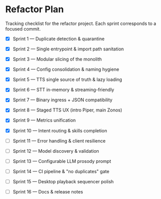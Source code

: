 # Refactor Plan

Tracking checklist for the refactor project.  Each sprint corresponds to a
focused commit.

- [x] Sprint 1 — Duplicate detection & quarantine
- [x] Sprint 2 — Single entrypoint & import path sanitation
- [x] Sprint 3 — Modular slicing of the monolith
- [x] Sprint 4 — Config consolidation & naming hygiene
- [x] Sprint 5 — TTS single source of truth & lazy loading
- [x] Sprint 6 — STT in-memory & streaming-friendly
- [x] Sprint 7 — Binary ingress + JSON compatibility
- [x] Sprint 8 — Staged TTS UX (intro Piper, main Zonos)
- [x] Sprint 9 — Metrics unification
- [x] Sprint 10 — Intent routing & skills completion
- [ ] Sprint 11 — Error handling & client resilience
- [ ] Sprint 12 — Model discovery & validation
- [ ] Sprint 13 — Configurable LLM prosody prompt
- [ ] Sprint 14 — CI pipeline & "no duplicates" gate
- [ ] Sprint 15 — Desktop playback sequencer polish
- [ ] Sprint 16 — Docs & release notes

